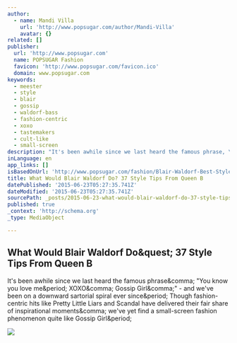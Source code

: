 ```yaml
---
author:
  - name: Mandi Villa
    url: 'http://www.popsugar.com/author/Mandi-Villa'
    avatar: {}
related: []
publisher:
  url: 'http://www.popsugar.com'
  name: POPSUGAR Fashion
  favicon: 'http://www.popsugar.com/favicon.ico'
  domain: www.popsugar.com
keywords:
  - meester
  - style
  - blair
  - gossip
  - waldorf-bass
  - fashion-centric
  - xoxo
  - tastemakers
  - cult-like
  - small-screen
description: "It's been awhile since we last heard the famous phrase, \"You know you love me. XOXO, Gossip Girl,\" - and we've been on a downward sartorial spiral ever since. Though fashion-centric hits like Pretty Little Liars and Scandal have delivered their fair share of inspirational moments, we've yet find a small-screen fashion phenomenon quite like Gossip Girl."
inLanguage: en
app_links: []
isBasedOnUrl: 'http://www.popsugar.com/fashion/Blair-Waldorf-Best-Style-Gossip-Girl-34510133#photo-34510133'
title: What Would Blair Waldorf Do? 37 Style Tips From Queen B
datePublished: '2015-06-23T05:27:35.741Z'
dateModified: '2015-06-23T05:27:35.741Z'
sourcePath: _posts/2015-06-23-what-would-blair-waldorf-do-37-style-tips-from-queen-b.md
published: true
_context: 'http://schema.org'
_type: MediaObject

---
```

<article style=""><h1>What Would Blair Waldorf Do&amp;quest; 37 Style Tips From Queen B</h1><p>It's been awhile since we last heard the famous phrase&amp;comma; "You know you love me&amp;period; XOXO&amp;comma; Gossip Girl&amp;comma;" - and we've been on a downward sartorial spiral ever since&amp;period; Though fashion-centric hits like Pretty Little Liars and Scandal have delivered their fair share of inspirational moments&amp;comma; we've yet find a small-screen fashion phenomenon quite like Gossip Girl&amp;period;</p><img src="http://media2.popsugar-assets.com/files/2014/04/07/944/n/1922564/95b14b43d0141c0c_Fashion-BlairWaldorfPin-404x404.xxxlarge.jpg" /></article>